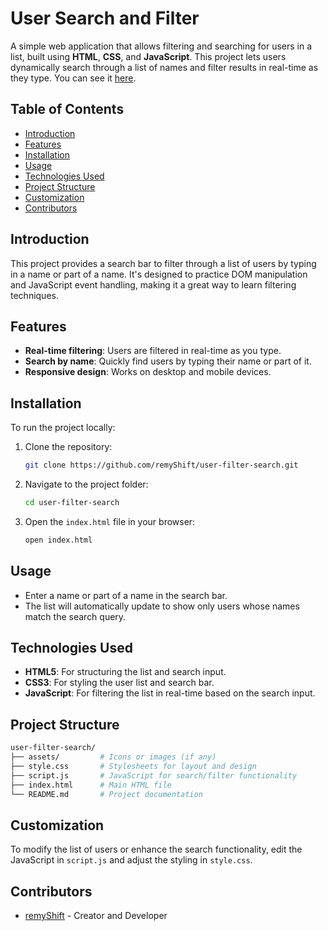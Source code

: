 # User Search and Filter

A simple web application that allows filtering and searching for users in a list, built using **HTML**, **CSS**, and **JavaScript**. This project lets users dynamically search through a list of names and filter results in real-time as they type. You can see it [here](https://remyshift.github.io/PMP-JS_ListFilter/).

## Table of Contents

- [Introduction](#introduction)
- [Features](#features)
- [Installation](#installation)
- [Usage](#usage)
- [Technologies Used](#technologies-used)
- [Project Structure](#project-structure)
- [Customization](#customization)
- [Contributors](#contributors)

## Introduction

This project provides a search bar to filter through a list of users by typing in a name or part of a name. It's designed to practice DOM manipulation and JavaScript event handling, making it a great way to learn filtering techniques.

## Features

- **Real-time filtering**: Users are filtered in real-time as you type.
- **Search by name**: Quickly find users by typing their name or part of it.
- **Responsive design**: Works on desktop and mobile devices.

## Installation

To run the project locally:

1. Clone the repository:

   ```bash
   git clone https://github.com/remyShift/user-filter-search.git
   ```

2. Navigate to the project folder:

   ```bash
   cd user-filter-search
   ```

3. Open the `index.html` file in your browser:

   ```bash
   open index.html
   ```

## Usage

- Enter a name or part of a name in the search bar.
- The list will automatically update to show only users whose names match the search query.

## Technologies Used

- **HTML5**: For structuring the list and search input.
- **CSS3**: For styling the user list and search bar.
- **JavaScript**: For filtering the list in real-time based on the search input.

## Project Structure

```bash
user-filter-search/
├── assets/         # Icons or images (if any)
├── style.css       # Stylesheets for layout and design
├── script.js       # JavaScript for search/filter functionality
├── index.html      # Main HTML file
└── README.md       # Project documentation
```

## Customization

To modify the list of users or enhance the search functionality, edit the JavaScript in `script.js` and adjust the styling in `style.css`.

## Contributors

- [remyShift](https://github.com/remyShift) - Creator and Developer
